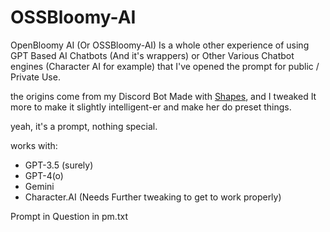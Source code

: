 # OSSBloomy-AI
OpenBloomy AI (Or OSSBloomy-AI) Is a whole other experience of using GPT Based AI Chatbots (And it's wrappers) or Other Various Chatbot engines (Character AI for example) that I've opened the prompt for
public / Private Use.

the origins come from my Discord Bot Made with [Shapes](https://shapes.inc), and I 
tweaked It more to make it slightly intelligent-er and make her do preset things.

yeah, it's a prompt, nothing special.


works with:
- GPT-3.5 (surely)
- GPT-4(o)
- Gemini
- Character.AI (Needs Further tweaking to get to work properly)




Prompt in Question in pm.txt
